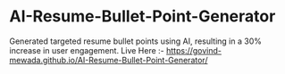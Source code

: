# AI-Resume-Bullet-Point-Generator
Generated targeted resume bullet points using AI, resulting in a 30% increase in user engagement.
Live Here :-
https://govind-mewada.github.io/AI-Resume-Bullet-Point-Generator/
